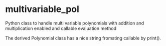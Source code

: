 # multivariable_pol
Python class to handle multi variable polynomials with addition and multiplication enabled and callable evaluation method

The derived Polynomial class has a nice string fromating callable by print(). 
